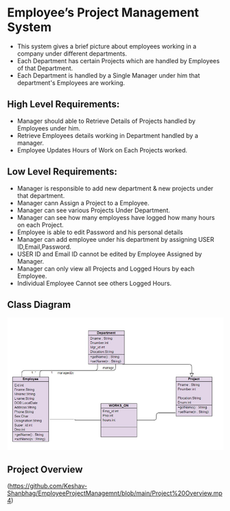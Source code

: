 
# Employee’s Project Management System

* This system gives a brief picture about employees working in a company under different departments.
* Each Department has certain Projects which are handled by Employees of that Department.
* Each Department is handled by a Single Manager under him that department's Employees are working.

## High Level Requirements:
* Manager should able to Retrieve Details of Projects handled by Employees under him.
* Retrieve Employees details working in Department handled by a manager.
* Employee Updates Hours of Work on Each Projects worked.
## Low Level Requirements:
* Manager is responsible to add new department & new projects under that department.
* Manager cann Assign a Project to a Employee.
* Manager can see various Projects Under Department.
* Manager can see how many employess have logged how many hours on each Project.
* Employee is able to edit Password and his personal details
* Manager can add employee under his department by assigning USER ID,Email,Password.
* USER ID and Email ID cannot be edited by Employee Assigned by Manager.
* Manager can only view all Projects and Logged Hours by each Employee.
* Individual Employee Cannot see others Logged Hours.

## Class Diagram

![Class Diagram](https://github.com/Keshav-Shanbhag/EmployeeProjectManagemnt/blob/main/Class%20Diagram.jpg)

## Project Overview
(https://github.com/Keshav-Shanbhag/EmployeeProjectManagemnt/blob/main/Project%20Overview.mp4)


